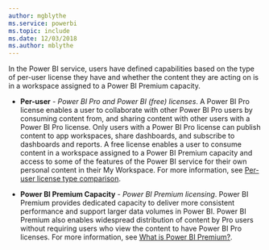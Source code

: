 ```yaml
---
author: mgblythe
ms.service: powerbi
ms.topic: include
ms.date: 12/03/2018
ms.author: mblythe
---
```


In the Power BI service, users have defined capabilities based on the type of per-user license they have and whether the content they are acting on is in a workspace assigned to a Power BI Premium capacity.

* **Per-user** - *Power BI Pro and Power BI (free) licenses*. A Power BI Pro license enables a user to collaborate with other Power BI Pro users by consuming content from, and sharing content with other users with a Power BI Pro license. Only users with a Power BI Pro license can publish content to app workspaces, share dashboards, and subscribe to dashboards and reports. A free license enables a user to consume content in a workspace assigned to a Power BI Premium capacity and access to some of the features of the Power BI service for their own personal content in their My Workspace. For more information, see [Per-user license type comparison](../service-features-license-type.md#per-user-license-type-comparison).

* **Power BI Premium Capacity** - *Power BI Premium licensing*. Power BI Premium provides dedicated capacity to deliver more consistent performance and support larger data volumes in Power BI. Power BI Premium also enables widespread distribution of content by Pro users without requiring users who view the content to have Power BI Pro licenses. For more information, see [What is Power BI Premium?](../service-premium-what-is.md).

